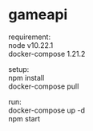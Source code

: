 # gameapi  

requirement:   
node v10.22.1  
docker-compose 1.21.2  

setup:  
npm install  
docker-compose pull  

run:  
docker-compose up -d  
npm start  


